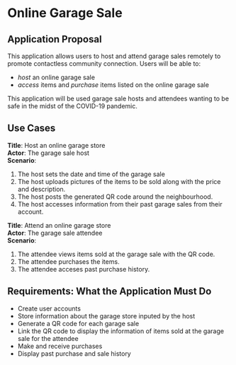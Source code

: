 # Online Garage Sale

## Application Proposal

This application allows users to host and attend garage sales remotely to promote contactless community connection. Users will be able to:
- *host* an online garage sale
- *access* items and *purchase* items listed on the online garage sale

This application will be used garage sale hosts and attendees wanting to be safe in the midst of the COVID-19 pandemic. 

## Use Cases

**Title**: Host an online garage store <br />
**Actor**: The garage sale host <br />
**Scenario**: 
1. The host sets the date and time of the garage sale
2. The host uploads pictures of the items to be sold along with the price and description.
3. The host posts the generated QR code around the neighbourhood.
4. The host accesses information from their past garage sales from their account. 

**Title**: Attend an online garage store <br />
**Actor**: The garage sale attendee <br />
**Scenario**: 
1.  The attendee views items sold at the garage sale with the QR code.
2.  The attendee purchases the items.
3.  The attendee acceses past purchase history.

## Requirements: What the Application Must Do
- Create user accounts
- Store information about the garage store inputed by the host
- Generate a QR code for each garage sale
- Link the QR code to display the information of items sold at the garage sale for the attendee
- Make and receive purchases
- Display past purchase and sale history

